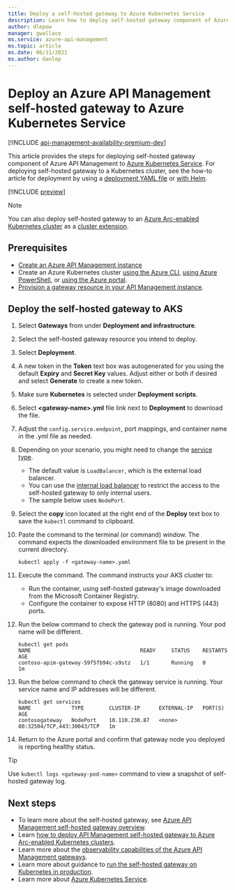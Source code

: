 ```yaml
---
title: Deploy a self-hosted gateway to Azure Kubernetes Service
description: Learn how to deploy self-hosted gateway component of Azure API Management to Azure Kubernetes Service
author: dlepow
manager: gwallace
ms.service: azure-api-management
ms.topic: article
ms.date: 06/11/2021
ms.author: danlep
---
```


# Deploy an Azure API Management self-hosted gateway to Azure Kubernetes Service

[!INCLUDE [api-management-availability-premium-dev](../../includes/api-management-availability-premium-dev.md)]

This article provides the steps for deploying self-hosted gateway component of Azure API Management to [Azure Kubernetes Service](https://azure.microsoft.com/services/kubernetes-service/). For deploying self-hosted gateway to a Kubernetes cluster, see the how-to article for deployment by using a [deployment YAML file](how-to-deploy-self-hosted-gateway-kubernetes.md) or [with Helm](how-to-deploy-self-hosted-gateway-kubernetes-helm.md).

[!INCLUDE [preview](./includes/preview/preview-callout-self-hosted-gateway-deprecation.md)]

> [!NOTE]
> You can also deploy self-hosted gateway to an [Azure Arc-enabled Kubernetes cluster](how-to-deploy-self-hosted-gateway-azure-arc.md) as a [cluster extension](../azure-arc/kubernetes/extensions.md).

## Prerequisites

- [Create an Azure API Management instance](get-started-create-service-instance.md)
- Create an Azure Kubernetes cluster [using the Azure CLI](/azure/aks/learn/quick-kubernetes-deploy-cli), [using Azure PowerShell](/azure/aks/learn/quick-kubernetes-deploy-powershell), or [using the Azure portal](/azure/aks/learn/quick-kubernetes-deploy-portal).
- [Provision a gateway resource in your API Management instance](api-management-howto-provision-self-hosted-gateway.md).

## Deploy the self-hosted gateway to AKS

1. Select **Gateways** from under **Deployment and infrastructure**.
2. Select the self-hosted gateway resource you intend to deploy.
3. Select **Deployment**.
4. A new token in the **Token** text box was autogenerated for you using the default **Expiry** and **Secret Key** values. Adjust either or both if desired and select **Generate** to create a new token.
5. Make sure **Kubernetes** is selected under **Deployment scripts**.
6. Select **\<gateway-name\>.yml** file link next to **Deployment** to download the file.
7. Adjust the `config.service.endpoint`, port mappings, and container name in the .yml file as needed.
8. Depending on your scenario, you might need to change the [service type](/azure/aks/concepts-network-services). 
    * The default value is `LoadBalancer`, which is the external load balancer. 
    * You can use the [internal load balancer](/azure/aks/internal-lb) to restrict the access to the self-hosted gateway to only internal users. 
    * The sample below uses `NodePort`.
1. Select the **copy** icon located at the right end of the **Deploy** text box to save the `kubectl` command to clipboard.
1. Paste the command to the terminal (or command) window. The command expects the downloaded environment file to be present in the current directory.

   ```console
   kubectl apply -f <gateway-name>.yaml
   ```
   
1. Execute the command. The command instructs your AKS cluster to:
    * Run the container, using self-hosted gateway's image downloaded from the Microsoft Container Registry. 
    * Configure the container to expose HTTP (8080) and HTTPS (443) ports.
1. Run the below command to check the gateway pod is running. Your pod name will be different.

   ```console
   kubectl get pods
   NAME                                   READY     STATUS    RESTARTS   AGE
   contoso-apim-gateway-59f5fb94c-s9stz   1/1       Running   0          1m
   ```

1. Run the below command to check the gateway service is running. Your service name and IP addresses will be different.
    ```console
    kubectl get services
    NAME             TYPE        CLUSTER-IP      EXTERNAL-IP   PORT(S)                      AGE
    contosogateway   NodePort    10.110.230.87   <none>        80:32504/TCP,443:30043/TCP   1m
    ```
1. Return to the Azure portal and confirm that gateway node you deployed is reporting healthy status.

> [!TIP]
> Use `kubectl logs <gateway-pod-name>` command to view a snapshot of self-hosted gateway log.

## Next steps

* To learn more about the self-hosted gateway, see [Azure API Management self-hosted gateway overview](self-hosted-gateway-overview.md).
* Learn [how to deploy API Management self-hosted gateway to Azure Arc-enabled Kubernetes clusters](how-to-deploy-self-hosted-gateway-azure-arc.md).
* Learn more about the [observability capabilities of the Azure API Management gateways](observability.md).
* Learn more about guidance to [run the self-hosted gateway on Kubernetes in production](how-to-self-hosted-gateway-on-kubernetes-in-production.md).
* Learn more about [Azure Kubernetes Service](/azure/aks/intro-kubernetes).
